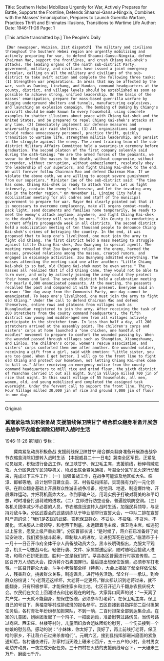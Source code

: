 Title: Southern Hebei Mobilizes Urgently for War, Actively Prepares for Battle, Supports the Frontline, Defends Shaanxi-Gansu-Ningxia, Combines with the Masses' Emancipation, Prepares to Launch Guerrilla Warfare, Practices Thrift and Eliminates Illusions, Transitions to Wartime Life
Author:
Date: 1946-11-26
Page: 1

[This article transmitted by:] The People's Daily

    【Our newspaper, Weixian, 21st dispatch】 The military and civilians throughout the Southern Hebei region are urgently mobilizing and actively preparing for war, to defend Shaanxi-Gansu-Ningxia, defend Chairman Mao, support the frontlines, and crush Chiang Kai-shek's attacks. The leading organs of the ninth sub-district Party, government, military, and civilians have issued a joint emergency circular, calling on all the military and civilians of the sub-district to take swift action and complete the following three tasks: (1) Strengthen war preparations. In areas that may be affected by the war, such as Daming, Linzhang, and Handan, command headquarters at the county, district, and village levels should be established as soon as possible to achieve strong, unified leadership. On the basis of the masses' emancipation, prepare for mass-based guerrilla warfare by digging underground shelters and tunnels, manufacturing explosives, and launching an explosion campaign. The bombing of Daming by Chiang's aircraft should be made known to every household, using concrete examples to shatter illusions about peace with Chiang Kai-shek and the United States, and be prepared to repel Chiang Kai-shek's attacks at any time. (2) Immediately implement air defense measures and universally dig air raid shelters. (3) All organizations and groups should reduce unnecessary personnel, practice thrift, quickly transition to wartime life, strengthen militia leadership, and persist in the struggle against the enemy. The armed training team of the sub-district Military Affairs Committee held a swearing-in ceremony before graduation. The second platoon of the first company solemnly said during the oath-taking: "We are the armed forces of the peasants, we swear to defend the masses to the death, without compromise, without surrender, without corruption, without embezzlement, resolutely obey the leadership of our superiors, and fight Chiang Kai-shek to the end. We will forever follow Chairman Mao and defend Chairman Mao. If we violate the above oath, we are willing to accept severe punishment from our superiors." Minister Cao of the sub-district said: "The time has come. Chiang Kai-shek is ready to attack Yan'an. Let us fight intensely, contain the enemy's offensive, and let the invading army die in the border region." On November 11, Linqing City held a mobilization meeting for all cadres and staff of the municipal government to prepare for war. Mayor Hei clearly pointed out that it is necessary to overcome complacency, make all organs combat-ready, pack light, send documents and families home temporarily, be ready to meet the enemy's attack anytime, anywhere, and fight Chiang Kai-shek to the death. Victory will surely be ours." Xin County is conducting a current affairs propaganda week in all districts. The second district held a mobilization meeting of ten thousand people to denounce Chiang Kai-shek's crimes of betraying the country. In the end, it was proposed that to keep one's livelihood, one must join the army to fight old Chiang. The first district held a mass meeting to struggle against little Chiang Kai-shek, Zou Quanyang (a special agent). The meeting revealed that Zou Quanyang relied on the enemy, harmed the masses, provoked relations among the masses, created rumors, and engaged in espionage activities. Zou Quanyang admitted everything. The masses attending the meeting said one after another: "Little Chiang Kai-shek is so bad, old Chiang Kai-shek must be even worse." The masses all realized that if old Chiang came, they would not be able to turn over, and only by actively joining the army could they protect their homes and land. The seventh district held a celebration meeting for nearly 8,000 emancipated peasants. At the meeting, the peasants recalled the past and compared it with the present. Everyone said in unison: "One day away from the Communist Party, one day cannot be emancipated. To keep one's livelihood, one must join the army to fight old Chiang." Under the call to defend Chairman Mao and defend themselves, entire rows and platoons from villages such as Huangloudian registered to join the army. After receiving the task of 200 stretchers from the county command headquarters, the fifth district saw young and middle-aged men from all villages actively participate in the stretcher team. In less than half a day, all 200 stretchers arrived at the assembly point. The children's corps and sisters' corps at home launched a "one chicken, one handful of noodles" movement to prepare to comfort the wounded passing by. When the wounded passed through villages such as Shangdian, Xisongzhuang, and Linlou, the children's corps, women's rescue association, and sisters' corps comforted them one after another. One wounded soldier, receiving a gift from a girl, said with emotion: "Little sister, you are too good. When I get better, I will go to the front line to fight old Chiang and protect our hometown, not letting Chiang Kai-shek come to kill us." After receiving an emergency notice from the county command headquarters to mill rice and grind flour, the sixth district of Yuanchao carried it out all night. Sunjia Village milled 700 jin of rice that night. In this small village of 55 households, all men, women, old, and young mobilized and completed the assigned task overnight. Under the fervent call to support the front line, Thirty-Four Village milled 30,000 jin of rice and ground 7,000 jin of flour in one day.



<hr /> 

Original: 


### 冀南紧急动员积极备战  支援前线保卫陕甘宁  结合群众翻身准备开展游击战争节衣缩食消除幻想转入战时生活

1946-11-26
第1版()
专栏：

　　冀南紧急动员积极备战
    支援前线保卫陕甘宁
    结合群众翻身准备开展游击战争节衣缩食消除幻想转入战时生活
    【本报威县二十一日电】冀南全区军民，正紧急动员起来，积极进行备战工作，保卫陕甘宁、保卫毛主席，支援前线，粉碎蒋贼进攻。九分区党政军民领导机关，顷发出联合紧急通报，号召全分区军民火速行动起来，完成以下三件工作：（一）加强备战工作，在战争可能波及地区如大名、临漳、邯郸等地，应计划早日建立县、区、村各级指挥部，实现强有力的一元化领导。在群众翻身基础上开展群众性游击战争准备，挖地洞、地道、制造爆炸物，开展爆炸运动。并把蒋机轰炸大名，作到家喻户晓，用现实例子打破对蒋美的和平幻想，时时准备打退蒋贼的进攻。（二）立即进行防空设备，普遍挖筑防空洞。（三）各机关团体减少不必要的人员，节衣缩食迅速转入战时生活，加强民兵领导，与坚持对敌斗争。分区武委会的武装训练队于毕业前举行宣誓大会，一中队二排在宣誓时严肃的说：“我们是农民的武装，誓死保卫群众，不妥协、不投降、不贪污、不腐化，坚决服从上级领导，和老蒋干到底。永远跟着毛主席，保卫毛主席，如违犯以上誓言，愿受上级严重处理”。分区曹部长说：“是时候了，蒋介石已准备好了向延安进攻，我们紧张战斗起来，牵制敌人的进攻，让进犯军死在边区。”临清市于十一月十一日召开市府全体干杂人员备战动员大会。黑市长明确指出，克服太平观念，机关一切要战斗化，轻便行装、文件、家属暂送回家，随时随地迎接敌人进攻，和蒋介石拚死到底，胜利一定是我们的”。莘县各区普遍进行时事宣传周。二区召开万人动员大会，控诉蒋介石卖国罪行。最后提出想保住饭碗，必须参军打老蒋。一区召开群众大会，斗争小老蒋邹全样（特务），大会上揭破了邹全样依仗敌人，残害群众，挑拨群众关系，制造谣言，进行特务活动。邹全样一一承认。到会群众纷纷说：“小老蒋还这样坏，大老蒋一定更坏。”群众都认识到老蒋过来，就不能翻身，只有积极参军，才能保住家乡和土地。七区召开近八千翻身农民庆祝大会。农民们在大会上回溯过去和比较现在的时光，大家异口同声的说：“一天离了共产党，一天就不能翻身，想保住饭碗，必须参军打老蒋”。在保卫毛主席，保卫自己的号召下，黄楼店等村成排成班的报名参军。五区自接到县指挥部二百付担架任务后，各村青壮年纷纷参加担架队，不到一晌，二百付担架全部到达集合点。在家的儿童团，姐妹团发起了一个鸡子、一把面运动，准备慰劳过路伤员。当伤号路过商店、西宋庄、林楼等村时，儿童团妇救会姐妹团纷纷慰劳，一个伤员接到一个姑娘的慰劳品，感动的说：“小妹妹，你太好了，我好了，再上前线打老蒋，保卫咱的家乡，不让蒋介石过来杀害咱们”。元朝六区，接到县指挥部碾米磨面的紧急通知后，各村通夜进行。孙家村当天晚上碾米七百斤，五十五户的小村，全村男女老幼齐动员，一夜完成分配任务。三十四村在火热的支援前线号召下，一天碾米三万斤，磨面七千斤。
